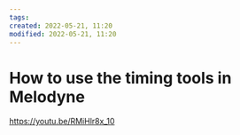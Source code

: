 ```yaml
---
tags: 
created: 2022-05-21, 11:20
modified: 2022-05-21, 11:20
---
```


# How to use the timing tools in Melodyne
https://youtu.be/RMiHlr8x_10